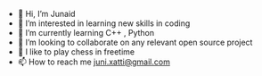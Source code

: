 - 👋 Hi, I’m Junaid
- 👀 I’m interested in learning new skills in coding
- 🌱 I’m currently learning C++ , Python
- 💞️ I’m looking to collaborate on any relevant open source project
- 💞️ I like to play chess in freetime
- 📫 How to reach me juni.xatti@gmail.com

<!---
juni2003/juni2003 is a ✨ special ✨ repository because its `README.md` (this file) appears on your GitHub profile.
You can click the Preview link to take a look at your changes.
--->
